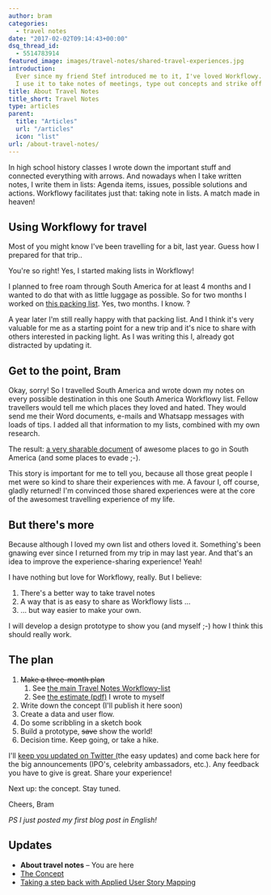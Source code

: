 ```yaml
---
author: bram
categories:
  - travel notes
date: "2017-02-02T09:14:43+00:00"
dsq_thread_id:
  - 5514783914
featured_image: images/travel-notes/shared-travel-experiences.jpg
introduction:
  Ever since my friend Stef introduced me to it, I've loved Workflowy.
  I use it to take notes of meetings, type out concepts and strike off todo lists. I don't always use it, because sometimes I feel like writing in IA Writer, Google Docs or just an old fashioned email. But of all of these apps I might love Workflowy most, because it fits my style.
title: About Travel Notes
title_short: Travel Notes
type: articles
parent:
  title: "Articles"
  url: "/articles"
  icon: "list"
url: /about-travel-notes/
---
```


In high school history classes I wrote down the important stuff and connected everything with arrows. And nowadays when I take written notes, I write them in lists: Agenda items, issues, possible solutions and actions. Workflowy facilitates just that: taking note in lists. A match made in heaven!

## Using Workflowy for travel

Most of you might know I've been travelling for a bit, last year. Guess how I prepared for that trip..

You're so right! Yes, I started making lists in Workflowy!

I planned to free roam through South America for at least 4 months and I wanted to do that with as little luggage as possible. So for two months I worked on [this packing list][1]. Yes, two months. I know. ?

A year later I'm still really happy with that packing list. And I think it's very valuable for me as a starting point for a new trip and it's nice to share with others interested in packing light. As I was writing this I, already got distracted by updating it.

## Get to the point, Bram

Okay, sorry! So I travelled South America and wrote down my notes on every possible destination in this one South America Workflowy list. Fellow travellers would tell me which places they loved and hated. They would send me their Word documents, e-mails and Whatsapp messages with loads of tips. I added all that information to my lists, combined with my own research.

The result: [a very sharable document][2] of awesome places to go in South America (and some places to evade ;-).

This story is important for me to tell you, because all those great people I met were so kind to share their experiences with me. A favour I, off course, gladly returned! I'm convinced those shared experiences were at the core of the awesomest travelling experience of my life.

## But there's more

Because although I loved my own list and others loved it. Something's been gnawing ever since I returned from my trip in may last year. And that's an idea to improve the experience-sharing experience! Yeah!

I have nothing but love for Workflowy, really. But I believe:

1. There's a better way to take travel notes
2. A way that is as easy to share as Workflowy lists &#8230;
3. &#8230; but way easier to make your own.

I will develop a design prototype to show you (and myself ;-) how I think this should really work.

## The plan

1. <del>Make a three-month plan</del>
   1. See [the main Travel Notes Workflowy-list][3]
   2. See [the estimate (pdf)][4] I wrote to myself<del></del>
2. Write down the concept (I'll publish it here soon)
3. Create a data and user flow.
4. Do some scribbling in a sketch book
5. Build a prototype, <del>save</del> show the world!
6. Decision time. Keep going, or take a hike.

I'll [keep you updated on Twitter (][5]the easy updates) and come back here for the big announcements (IPO's, celebrity ambassadors, etc.). Any feedback you have to give is great. Share your experience!

Next up: the concept. Stay tuned.

Cheers,
Bram

_PS_
_I just posted my first blog post in English!_

## **Updates**

- **About travel notes** &#8211; You are here
- [The Concept][6]
- [Taking a step back with Applied User Story Mapping][7]

[1]: https://workflowy.com/s/bLm4mVvK9P
[2]: https://workflowy.com/s/PJaCKqLdgf
[3]: https://workflowy.com/s/qztTCz01Gu
[4]: https://www.dropbox.com/s/sul8x83ifev0dyz/bramwillemse-estimate-travelnotes.pdf?dl=0
[5]: http:s//twitter.com/bramwillemse
[6]: /travel-notes-concept/
[7]: /travel-notes-taking-step-back-applied-user-story-mapping/
